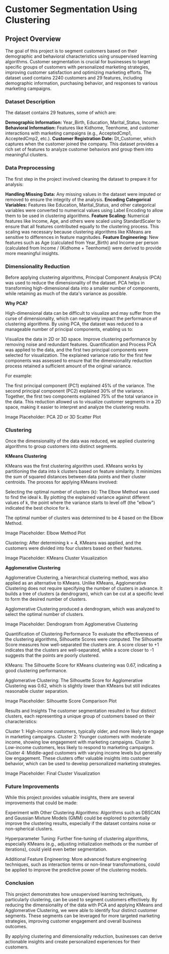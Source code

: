 # Customer Segmentation Using Clustering

## Project Overview

The goal of this project is to segment customers based on their demographic and behavioral characteristics using unsupervised learning algorithms. Customer segmentation is crucial for businesses to target specific groups of customers with personalized marketing strategies, improving customer satisfaction and optimizing marketing efforts. The dataset used contains 2240 customers and 29 features, including demographic information, purchasing behavior, and responses to various marketing campaigns.

### Dataset Description

The dataset contains 29 features, some of which are:

**Demographic Information:** Year_Birth, Education, Marital_Status, Income.
**Behavioral Information:** Features like Kidhome, Teenhome, and customer interactions with marketing campaigns (e.g., AcceptedCmp1, AcceptedCmp2, etc.).
**Customer Registration Date:** Dt_Customer, which captures when the customer joined the company.
This dataset provides a rich set of features to analyze customer behaviors and group them into meaningful clusters.

### Data Preprocessing

The first step in the project involved cleaning the dataset to prepare it for analysis:

**Handling Missing Data:** Any missing values in the dataset were imputed or removed to ensure the integrity of the analysis.
**Encoding Categorical Variables:** Features like Education, Marital_Status, and other categorical variables were converted to numerical values using Label Encoding to allow them to be used in clustering algorithms.
**Feature Scaling:** Numerical features like Income, Age, and others were scaled using StandardScaler to ensure that all features contributed equally to the clustering process. This scaling was necessary because clustering algorithms like KMeans are sensitive to differences in feature magnitudes.
**Feature Engineering:** New features such as Age (calculated from Year_Birth) and Income per person (calculated from Income / (Kidhome + Teenhome)) were derived to provide more meaningful insights.

### Dimensionality Reduction

Before applying clustering algorithms, Principal Component Analysis (PCA) was used to reduce the dimensionality of the dataset. PCA helps in transforming high-dimensional data into a smaller number of components, while retaining as much of the data's variance as possible.

**Why PCA?**

High-dimensional data can be difficult to visualize and may suffer from the curse of dimensionality, which can negatively impact the performance of clustering algorithms. By using PCA, the dataset was reduced to a manageable number of principal components, enabling us to:

Visualize the data in 2D or 3D space.
Improve clustering performance by removing noise and redundant features.
Quantification and Process
PCA was applied to the data, and the first two principal components were selected for visualization. The explained variance ratio for the first few components was assessed to ensure that the dimensionality reduction process retained a sufficient amount of the original variance.

For example:

The first principal component (PC1) explained 45% of the variance.
The second principal component (PC2) explained 30% of the variance.
Together, the first two components explained 75% of the total variance in the data.
This reduction allowed us to visualize customer segments in a 2D space, making it easier to interpret and analyze the clustering results.

Image Placeholder: PCA 2D or 3D Scatter Plot

### Clustering

Once the dimensionality of the data was reduced, we applied clustering algorithms to group customers into distinct segments.

**KMeans Clustering**

KMeans was the first clustering algorithm used. KMeans works by partitioning the data into k clusters based on feature similarity. It minimizes the sum of squared distances between data points and their cluster centroids. The process for applying KMeans involved:

Selecting the optimal number of clusters (k): The Elbow Method was used to find the ideal k. By plotting the explained variance against different values of k, the point where the variance starts to level off (the "elbow") indicated the best choice for k.

The optimal number of clusters was determined to be 4 based on the Elbow Method.

Image Placeholder: Elbow Method Plot

Clustering: After determining k = 4, KMeans was applied, and the customers were divided into four clusters based on their features.

Image Placeholder: KMeans Cluster Visualization

**Agglomerative Clustering**

Agglomerative Clustering, a hierarchical clustering method, was also applied as an alternative to KMeans. Unlike KMeans, Agglomerative Clustering does not require specifying the number of clusters in advance. It builds a tree of clusters (a dendrogram), which can be cut at a specific level to form the desired number of clusters.

Agglomerative Clustering produced a dendrogram, which was analyzed to select the optimal number of clusters.

Image Placeholder: Dendrogram from Agglomerative Clustering

Quantification of Clustering Performance
To evaluate the effectiveness of the clustering algorithms, Silhouette Scores were computed. The Silhouette Score measures how well-separated the clusters are. A score closer to +1 indicates that the clusters are well-separated, while a score closer to -1 suggests that the points are poorly clustered.

KMeans: The Silhouette Score for KMeans clustering was 0.67, indicating a good clustering performance.

Agglomerative Clustering: The Silhouette Score for Agglomerative Clustering was 0.62, which is slightly lower than KMeans but still indicates reasonable cluster separation.

Image Placeholder: Silhouette Score Comparison Plot

Results and Insights
The customer segmentation resulted in four distinct clusters, each representing a unique group of customers based on their characteristics:

Cluster 1: High-income customers, typically older, and more likely to engage in marketing campaigns.
Cluster 2: Younger customers with moderate income, showing low engagement with marketing campaigns.
Cluster 3: Low-income customers, less likely to respond to marketing campaigns.
Cluster 4: Middle-aged customers with varying income levels but generally low engagement.
These clusters offer valuable insights into customer behavior, which can be used to develop personalized marketing strategies.

Image Placeholder: Final Cluster Visualization

### Future Improvements
While this project provides valuable insights, there are several improvements that could be made:

Experiment with Other Clustering Algorithms: Algorithms such as DBSCAN and Gaussian Mixture Models (GMM) could be explored to potentially improve the clustering results, especially if the dataset contains noise or non-spherical clusters.

Hyperparameter Tuning: Further fine-tuning of clustering algorithms, especially KMeans (e.g., adjusting initialization methods or the number of iterations), could yield even better segmentation.

Additional Feature Engineering: More advanced feature engineering techniques, such as interaction terms or non-linear transformations, could be applied to improve the predictive power of the clustering models.

### Conclusion

This project demonstrates how unsupervised learning techniques, particularly clustering, can be used to segment customers effectively. By reducing the dimensionality of the data with PCA and applying KMeans and Agglomerative Clustering, we were able to identify four distinct customer segments. These segments can be leveraged for more targeted marketing strategies, improving customer engagement and overall business outcomes.

By applying clustering and dimensionality reduction, businesses can derive actionable insights and create personalized experiences for their customers.